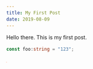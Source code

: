 ```yaml
---
title: My First Post
date: 2019-08-09
---
```


Hello there.  This is my first post.

```typescript
const foo:string = "123";
```

![Template Screenshot](/media/my-image.png)